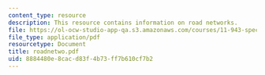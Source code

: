 ```yaml
---
content_type: resource
description: This resource contains information on road networks.
file: https://ol-ocw-studio-app-qa.s3.amazonaws.com/courses/11-943-special-studies-in-urban-studies-and-planning-the-cardener-river-corridor-workshop-fall-2001/8884480e8cacd83f4b73ff7b610cf7b2_roadnetwo.pdf
file_type: application/pdf
resourcetype: Document
title: roadnetwo.pdf
uid: 8884480e-8cac-d83f-4b73-ff7b610cf7b2
---
```


